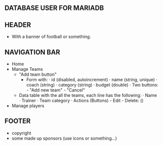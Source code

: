 ## DATABASE USER FOR MARIADB

## HEADER
- With a banner of football or something.

## NAVIGATION BAR

- Home
- Manage Teams
    - "Add team button"
        - Form with:
            · id (disabled, autoincrement)
            · name (string, unique)
            · coach (string)
            · category (string)
            · budget (double)
            · Two buttons:
                - "Add new team"
                - "Cancel"
    - Data table with the all the teams, each line has the following:
        · Name
        · Trainer
        · Team category
        · Actions (Buttons)
            - Edit
            - Delete:
                ()
- Manage players

## FOOTER
- copyright
- some made up sponsors (use icons or something...)
